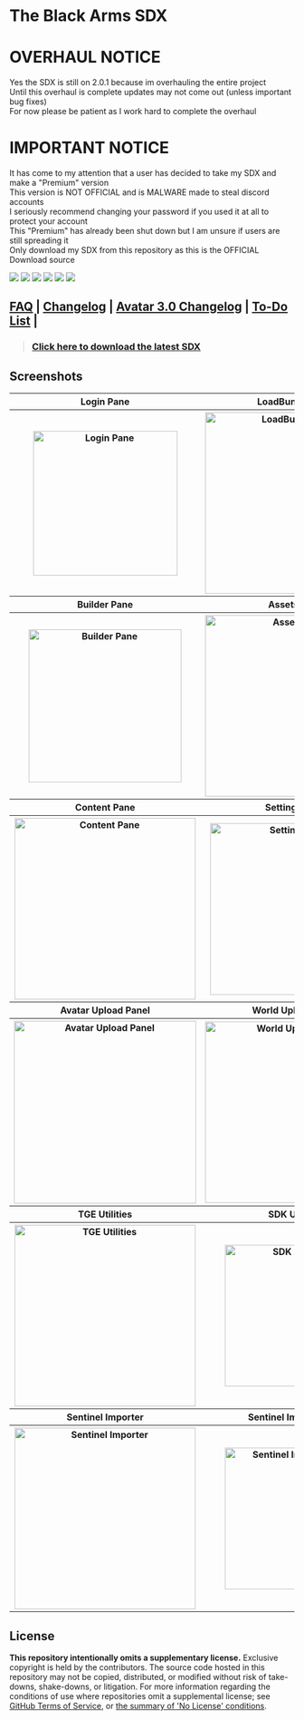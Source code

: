 # The Black Arms SDX  

# OVERHAUL NOTICE 

Yes the SDX is still on 2.0.1 because im overhauling the entire project  
Until this overhaul is complete updates may not come out (unless important bug fixes)  
For now please be patient as I work hard to complete the overhaul  

# IMPORTANT NOTICE  

It has come to my attention that a user has decided to take my SDX and make a "Premium" version  
This version is NOT OFFICIAL and is MALWARE made to steal discord accounts  
I seriously recommend changing your password if you used it at all to protect your account  
This "Premium" has already been shut down but I am unsure if users are still spreading it  
Only download my SDX from this repository as this is the OFFICIAL Download source  

[![](https://img.shields.io/discord/750823059807797260?color=%23000000&label=Dedsec)](https://discord.gg/hEV4yKZ) [![](https://img.shields.io/discord/750823059807797260?color=%23ff0000&label=The%20Black%20Arms)](https://discord.gg/m6UfHkY) [![](https://img.shields.io/badge/The%20Black%20Arms-Guilded-%23F5C400)](https://www.guilded.gg/i/Kk57LVQE) [![](https://img.shields.io/discord/745011216526737438?color=%23ff0000&label=Support%20Server)](https://discord.gg/A9dca3N) [![](https://img.shields.io/discord/657533624052219905?color=%23000000&label=Ministry)](https://discord.gg/ministry) [![](https://img.shields.io/badge/Patreon-Donate-pink)](https://www.patreon.com/PhoenixAceVFX)

## [FAQ](./FAQ.md) | [Changelog](./CHANGELOG.md) | [Avatar 3.0 Changelog](./AVATAR-3.0-CHANGELOG.md) | [To-Do List](./TODO.md) |

> ### [Click here to download the latest SDX](https://github.com/TheBlackArms/TheBlackArmsSDX/releases/latest)

## Screenshots
<table>
  <tr>
    <th>Login Pane</th>
    <th>LoadBundle Pane</th>
  </tr>
  <tr>
    <th><img src="https://raw.githubusercontent.com/TheBlackArms/The-Black-Arms-SDX/master/screenshots/login.png" alt="Login Pane" width="255px" /></th>
    <th><img src="https://raw.githubusercontent.com/TheBlackArms/The-Black-Arms-SDX/master/screenshots/loadbundle.png" alt="LoadBundle Pane" width="320x" /></th>
  </tr>
  <tr>
    <th>Builder Pane</th>
    <th>Assets Pane</th>
  </tr>
  <tr>
    <th><img src="https://raw.githubusercontent.com/TheBlackArms/The-Black-Arms-SDX/master/screenshots/builder.png" alt="Builder Pane" width="270px" /></th>
    <th><img src="https://raw.githubusercontent.com/TheBlackArms/The-Black-Arms-SDX/master/screenshots/assets.png" alt="Assets Pane" width="320px" /></th>
  </tr>
  <tr>
    <th>Content Pane</th>
    <th>Settings Pane</th>
  </tr>
  <tr>
    <th><img src="https://raw.githubusercontent.com/TheBlackArms/The-Black-Arms-SDX/master/screenshots/content.png" alt="Content Pane" width="320px" /></th>
    <th><img src="https://raw.githubusercontent.com/TheBlackArms/The-Black-Arms-SDX/master/screenshots/settings.png" alt="Settings Pane" width="303px" /></th>
  </tr>
  <tr>
    <th>Avatar Upload Panel</th>
    <th>World Upload Panel</th>
  </tr>
  <tr>
    <th><img src="https://raw.githubusercontent.com/TheBlackArms/The-Black-Arms-SDX/master/screenshots/avatarup.png" alt="Avatar Upload Panel" width="322px" /></th>
    <th><img src="https://raw.githubusercontent.com/TheBlackArms/The-Black-Arms-SDX/master/screenshots/worldup.png" alt="World Upload Panel" width="320px" /></th>
  </tr>
  <tr>
    <th>TGE Utilities</th>
    <th>SDK Utilities</th>
  </tr>
  <tr>
    <th><img src="https://raw.githubusercontent.com/TheBlackArms/The-Black-Arms-SDX/master/screenshots/tge.png" alt="TGE Utilities" width="320px" /></th>
    <th><img src="https://raw.githubusercontent.com/TheBlackArms/The-Black-Arms-SDX/master/screenshots/utilities.png" alt="SDK Utilities" width="250px" /></th>
  </tr>
  <tr>
    <th>Sentinel Importer</th>
    <th>Sentinel Importer List</th>
  </tr>
  <tr>
    <th><img src="https://raw.githubusercontent.com/TheBlackArms/The-Black-Arms-SDX/master/screenshots/importer.png" alt="Sentinel Importer" width="320px" /></th>
    <th><img src="https://raw.githubusercontent.com/TheBlackArms/The-Black-Arms-SDX/master/screenshots/importerlist.png" alt="Sentinel Importer List" width="250px" /></th>
  </tr>
</table>

## License

**This repository intentionally omits a supplementary license.** Exclusive copyright is held by the contributors.
The source code hosted in this repository may not be copied, distributed, or modified without risk of take-downs, shake-downs, or litigation.
For more information regarding the conditions of use where repositories omit a supplemental license; see [GitHub Terms of Service](https://docs.github.com/en/github/site-policy/github-terms-of-service#d-user-generated-content), or [the summary of 'No License' conditions](https://choosealicense.com/no-permission/).
